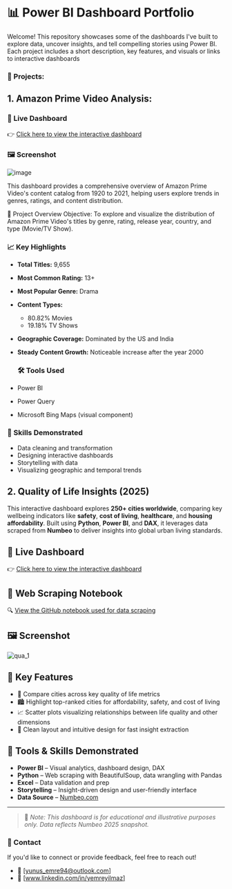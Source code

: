 # 📊 Power BI Dashboard Portfolio
Welcome! This repository showcases some of the dashboards I've built to explore data, uncover insights, and tell compelling stories using Power BI. Each project includes a short description, key features, and visuals or links to interactive dashboards 

### 🚀 Projects:

## 1. Amazon Prime Video Analysis:

### 🔗 Live Dashboard
👉 [Click here to view the interactive dashboard](https://app.powerbi.com/view?r=eyJrIjoiMjI3YjYyZGItZGIzZS00ZGNiLTg5M2QtYjUzZGU5YWFmN2Y5IiwidCI6IjRmZWE5MWY4LTM4Y2UtNDRiNS1iZTliLTMxMjY2MmY2N2MwNSIsImMiOjl9)

### 🖼️ Screenshot
![image](https://github.com/user-attachments/assets/851332c5-6b05-4cab-9567-62830a2f07b5)



This dashboard provides a comprehensive overview of Amazon Prime Video's content catalog from 1920 to 2021, helping users explore trends in genres, ratings, and content distribution.

📌 Project Overview
Objective:
To explore and visualize the distribution of Amazon Prime Video's titles by genre, rating, release year, country, and type (Movie/TV Show).

### 📈 Key Highlights

- **Total Titles:** 9,655  
- **Most Common Rating:** 13+  
- **Most Popular Genre:** Drama  
- **Content Types:**  
  - 80.82% Movies  
  - 19.18% TV Shows  
- **Geographic Coverage:** Dominated by the US and India  
- **Steady Content Growth:** Noticeable increase after the year 2000

  ### 🛠 Tools Used

- Power BI  
- Power Query  
- Microsoft Bing Maps (visual component)

### 🧠 Skills Demonstrated

- Data cleaning and transformation  
- Designing interactive dashboards  
- Storytelling with data  
- Visualizing geographic and temporal trends

##  2. Quality of Life Insights (2025)

This interactive dashboard explores **250+ cities worldwide**, comparing key wellbeing indicators like **safety**, **cost of living**, **healthcare**, and **housing affordability**. Built using **Python**, **Power BI**, and **DAX**, it leverages data scraped from **Numbeo** to deliver insights into global urban living standards.

## 🔗 Live Dashboard  
👉 [Click here to view the interactive dashboard](https://app.powerbi.com/view?r=eyJrIjoiNDJmNDI2YWQtYTM3MS00MmFkLWIyZmUtOTljMDRjODY3MDBlIiwidCI6IjRmZWE5MWY4LTM4Y2UtNDRiNS1iZTliLTMxMjY2MmY2N2MwNSIsImMiOjl9)

## 📘 Web Scraping Notebook  
🔍 [View the GitHub notebook used for data scraping]([https://lnkd.in/d7eybx7W](https://github.com/yeemre94/Numbeo-Data-Scraper/blob/main/numbeo_data_scrapping.ipynb))

## 🖼️ Screenshot  
![qua_1](https://github.com/user-attachments/assets/1afbee66-899b-4368-aefb-07c78bf4667d)


## 📌 Key Features

- 🌆 Compare cities across key quality of life metrics  
- 🏙️ Highlight top-ranked cities for affordability, safety, and cost of living  
- 📈 Scatter plots visualizing relationships between life quality and other dimensions  
- 🧩 Clean layout and intuitive design for fast insight extraction

## 🧠 Tools & Skills Demonstrated

- **Power BI** – Visual analytics, dashboard design, DAX  
- **Python** – Web scraping with BeautifulSoup, data wrangling with Pandas  
- **Excel** – Data validation and prep  
- **Storytelling** – Insight-driven design and user-friendly interface  
- **Data Source** – [Numbeo.com](https://www.numbeo.com/)


---

> 📝 *Note: This dashboard is for educational and illustrative purposes only. Data reflects Numbeo 2025 snapshot.*
>
> 
### 📩 Contact

If you'd like to connect or provide feedback, feel free to reach out!

- 📧 [yunus_emre94@outlook.com]  
- 💼 [www.linkedin.com/in/yemreyilmaz]
